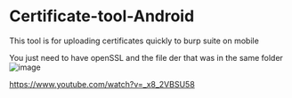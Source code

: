 # Certificate-tool-Android
This tool is for uploading certificates quickly to burp suite on mobile


You just need to have openSSL and the file der that was in the same folder
![image](https://user-images.githubusercontent.com/101058837/156934040-14cf3f8b-55d3-4c58-a7db-67b41afc1644.png)


https://www.youtube.com/watch?v=_x8_2VBSU58
